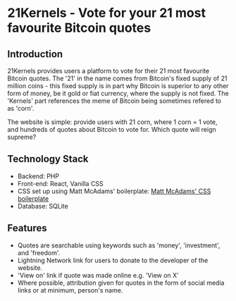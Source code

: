 # 21Kernels - Vote for your 21 most favourite Bitcoin quotes

## Introduction

21Kernels provides users a platform to vote for their 21 most favourite Bitcoin quotes. The '21' in the name comes from Bitcoin's fixed supply of 21 million coins - this fixed supply is in part why Bitcoin is superior to any other form of money, be it gold or fiat currency, where the supply is not fixed. The 'Kernels' part references the meme of Bitcoin being sometimes refered to as 'corn'.

The website is simple: provide users with 21 corn, where 1 corn = 1 vote, and hundreds of quotes about Bitcoin to vote for. Which quote will reign supreme?

## Technology Stack

- Backend: PHP
- Front-end: React, Vanilla CSS
 - CSS set up using Matt McAdams' boilerplate: [Matt McAdams' CSS boilerplate](https://github.com/MattMcAdams/CSS-Boilerplate) 
- Database: SQLite

## Features

- Quotes are searchable using keywords such as 'money', 'investment', and 'freedom'.
- Lightning Network link for users to donate to the developer of the website.
- 'View on' link if quote was made online e.g. 'View on X'
- Where possible, attribution given for quotes in the form of social media links or at minimum, person's name.
